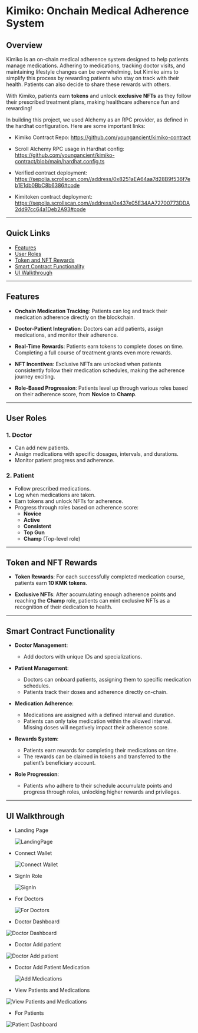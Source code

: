 # Kimiko: Onchain Medical Adherence System

## Overview

Kimiko is an on-chain medical adherence system designed to help patients manage medications. Adhering to medications, tracking doctor visits, and maintaining lifestyle changes can be overwhelming, but Kimiko aims to simplify this process by rewarding patients who stay on track with their health. Patients can also decide to share these rewards with others.

With Kimiko, patients earn **tokens** and unlock **exclusive NFTs** as they follow their prescribed treatment plans, making healthcare adherence fun and rewarding!

In building this project, we used Alchemy as an RPC provider, as defined in the hardhat configuration. 
Here are some important links:

- Kimiko Contract Repo: https://github.com/youngancient/kimiko-contract
- Scroll Alchemy RPC usage in Hardhat config: https://github.com/youngancient/kimiko-contract/blob/main/hardhat.config.ts
- Verified contract deployment: https://sepolia.scrollscan.com//address/0x8251aEA64aa7d28B9f536f7eb1E1db0BbC8b6386#code

- Kimitoken contract deployment:  https://sepolia.scrollscan.com//address/0x437e05E34AA72700773DDA2dd97cc64a1Deb2A93#code

---

## Quick Links

- [Features](#features)
- [User Roles](#user-roles)
- [Token and NFT Rewards](#token-and-nft-rewards)
- [Smart Contract Functionality](#smart-contract-functionality)
- [UI Walkthrough](#ui-walkthrough)

---

## Features

- **Onchain Medication Tracking**: Patients can log and track their medication adherence directly on the blockchain.
  
- **Doctor-Patient Integration**: Doctors can add patients, assign medications, and monitor their adherence.
  
- **Real-Time Rewards**: Patients earn tokens to complete doses on time. Completing a full course of treatment grants even more rewards.
  
- **NFT Incentives**: Exclusive NFTs are unlocked when patients consistently follow their medication schedules, making the adherence journey exciting.
  
- **Role-Based Progression**: Patients level up through various roles based on their adherence score, from **Novice** to **Champ**.

---

## User Roles

### 1. **Doctor**
   - Can add new patients.
   - Assign medications with specific dosages, intervals, and durations.
   - Monitor patient progress and adherence.

### 2. **Patient**
   - Follow prescribed medications.
   - Log when medications are taken.
   - Earn tokens and unlock NFTs for adherence.
   - Progress through roles based on adherence score:
     - **Novice**
     - **Active**
     - **Consistent**
     - **Top Gun**
     - **Champ** (Top-level role)

---

## Token and NFT Rewards

- **Token Rewards**: For each successfully completed medication course, patients earn **10 KMK tokens**.
  
- **Exclusive NFTs**: After accumulating enough adherence points and reaching the **Champ** role, patients can mint exclusive NFTs as a recognition of their dedication to health.

---

## Smart Contract Functionality

- **Doctor Management**: 
  - Add doctors with unique IDs and specializations.
  
- **Patient Management**: 
  - Doctors can onboard patients, assigning them to specific medication schedules.
  - Patients track their doses and adherence directly on-chain.
  
- **Medication Adherence**: 
  - Medications are assigned with a defined interval and duration.
  - Patients can only take medication within the allowed interval. Missing doses will negatively impact their adherence score.
  
- **Rewards System**: 
  - Patients earn rewards for completing their medications on time.
  - The rewards can be claimed in tokens and transferred to the patient’s beneficiary account.
  
- **Role Progression**: 
  - Patients who adhere to their schedule accumulate points and progress through roles, unlocking higher rewards and privileges.

---

## UI Walkthrough

- Landing Page

  ![LandingPage](https://github.com/user-attachments/assets/9a9647b6-0cbb-411d-8c23-f83a93a3e10d)

- Connect Wallet

  ![Connect Wallet](https://github.com/user-attachments/assets/71dfc440-b642-48e2-bcc3-543063339d8b)

- SignIn Role

  ![SignIn](https://github.com/user-attachments/assets/7b49c08a-2dae-4672-a86a-8526561e2ee3)

- For Doctors

  ![For Doctors](https://github.com/user-attachments/assets/813a73ba-c807-4d34-b5f3-5260b11e2d80)

- Doctor Dashboard

![Doctor Dashboard](https://github.com/user-attachments/assets/4af5af3a-8489-4011-bcd5-dfb7f301edd8)

- Doctor Add patient

![Doctor Add patient](https://github.com/user-attachments/assets/d3907541-e1db-4fb4-a448-2206d9d29232)

- Doctor Add Patient Medication

  ![Add Medications](https://github.com/user-attachments/assets/d5ecda5c-357d-4680-8564-7890c5638c06)

- View Patients and Medications

![View Patients and Medications](https://github.com/user-attachments/assets/6b793625-be92-4d3a-a7c3-f729bc6308b9)

- For Patients

![Patient Dashboard](https://github.com/user-attachments/assets/6504625c-d226-42b2-9c0c-9e98c52a4fc6)

